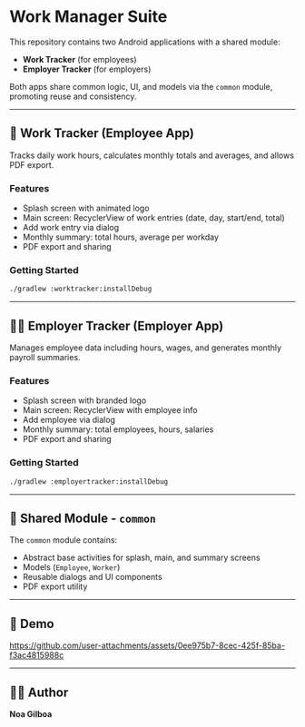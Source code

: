 # Work Manager Suite

This repository contains two Android applications with a shared module:
- **Work Tracker** (for employees)
- **Employer Tracker** (for employers)

Both apps share common logic, UI, and models via the `common` module, promoting reuse and consistency.

---

## 📱 Work Tracker (Employee App)
Tracks daily work hours, calculates monthly totals and averages, and allows PDF export.

### Features
- Splash screen with animated logo
- Main screen: RecyclerView of work entries (date, day, start/end, total)
- Add work entry via dialog
- Monthly summary: total hours, average per workday
- PDF export and sharing

### Getting Started
```bash
./gradlew :worktracker:installDebug
```

---

## 🧑‍💼 Employer Tracker (Employer App)
Manages employee data including hours, wages, and generates monthly payroll summaries.

### Features
- Splash screen with branded logo
- Main screen: RecyclerView with employee info
- Add employee via dialog
- Monthly summary: total employees, hours, salaries
- PDF export and sharing

### Getting Started
```bash
./gradlew :employertracker:installDebug
```

---

## 🧩 Shared Module - `common`
The `common` module contains:
- Abstract base activities for splash, main, and summary screens
- Models (`Employee`, `Worker`)
- Reusable dialogs and UI components
- PDF export utility

---

## 🎥 Demo

https://github.com/user-attachments/assets/0ee975b7-8cec-425f-85ba-f3ac4815988c



---

## 🧑‍💻 Author
**Noa Gilboa**
